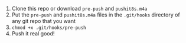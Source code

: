 1. Clone this repo or download `pre-push` and `pushit8s.m4a`
2. Put the `pre-push` and `pushit8s.m4a` files in the `.git/hooks` directory of any git repo that you want
3. `chmod +x .git/hooks/pre-push`
4. Push it real good!
